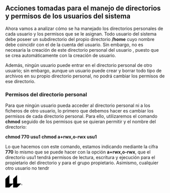 ## __Acciones tomadas para el manejo de directorios y permisos de los usuarios del sistema__

Ahora vamos a analizar cómo se ha manejado los directorios personales de cada usuario y los permisos que se le asignan. Todo usuario del sistema debe poseer un subdirectorio del propio directorio __/home__ cuyo nombre debe coincidir con el de la cuenta del usuario. Sin embargo, no es necesaria la creación de este directorio personal del usuario , puesto que se crea automáticamente con la creación de usuario.

Además, ningún usuario puede entrar en el directorio personal de otro usuario; sin embargo, aunque un usuario puede crear y borrar todo tipo de archivos en su propio directorio personal, no podrá cambiar los permisos de ese directorio.

### __Permisos del directorio personal__
Para que ningún usuario pueda acceder al directorio personal ni a los ficheros de otro usuario, lo primero que debemos hacer es cambiar los permisos de cada directorio personal. Para ello, utilizaremos el comando __chmod__ seguido de los permisos que se quieran permitir y el nombre del directorio: 

__chmod 770 usu1__
__chmod a+rwx,o-rwx usu1__

Lo que hacemos con este comando, estamos indicando mediante la cifra __770__ lo mismo que se puede hacer con la opción __a+rwx,o-rwx__, que el directorio usu1 tendrá permisos de lectura, escritura y ejecución para el propietario del directorio y para el grupo propietario. Asimismo, cualquier otro usuario no tendr
<br>

![logo](icono-ull-negro.png)'